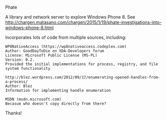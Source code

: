 ﻿Phate
 
A library and network server to explore Windows Phone 8. See http://chargen.matasano.com/chargen/2015/1/19/phate-investigations-into-windows-phone-8.html

Incorporates lots of code from multiple sources, including:
 
	WP8NativeAccess (https://wp8nativeaccess.codeplex.com)
	Author: GoodDayToDie on XDA-Developers forum
	License: Microsoft Public License (MS-PL)
	Version: 0.2.
	Provided the initial implementations for process, registry, and file system functionality

	http://blez.wordpress.com/2012/09/17/enumerating-opened-handles-from-a-process/
	Author: Blez
	Information for implementing handle enumeration

	MSDN (msdn.microsoft.com)
	Becasue who doesn't copy directly from there?

 Thanks!

